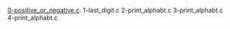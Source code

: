 [0-positive_or_negative.c](./0-positive_or_negative.c).
1-last_digit.c
2-print_alphabt.c
3-print_alphabt.c
4-print_alphabt.c

